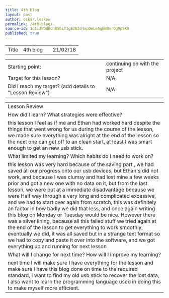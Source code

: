 ```yaml
---
title: 4th blog
layout: post
author: oskar.leskow
permalink: /4th-blog/
source-id: 1qIiJWDdKdh8S6iT1gE2UJd4xpDeLeAgEN0nrQg9p9X0
published: true
---
```

<table>
  <tr>
    <td>Title</td>
    <td>4th blog</td>
    <td></td>
    <td>21/02/18</td>
  </tr>
</table>


<table>
  <tr>
    <td>Starting point:</td>
    <td>continuing on with the project</td>
  </tr>
  <tr>
    <td>Target for this lesson?</td>
    <td>N/A</td>
  </tr>
  <tr>
    <td>Did I reach my target? 
(add details to "Lesson Review")</td>
    <td>N/A</td>
  </tr>
</table>


<table>
  <tr>
    <td>Lesson Review</td>
  </tr>
  <tr>
    <td>How did I learn? What strategies were effective? </td>
  </tr>
  <tr>
    <td>this lesson I feel as if me and Ethan had worked hard despite the things that went wrong for us during the course of the lesson, we made sure everything was alright at the end of the lesson so the next one can get off to an clean start, at least I was smart enough to get an new usb stick.</td>
  </tr>
  <tr>
    <td>What limited my learning? Which habits do I need to work on? </td>
  </tr>
  <tr>
    <td>this lesson was very hard because of the saving part , we had saved all our progress onto our usb devices, but Ethan's did not work, and because I was clumsy and had lost mine a few weeks prior and got a new one with no data on it, but from the last lesson, we were put at a immediate disadvantage because we were Half way through a very long and complicated excessive, and we had to start over again from scratch, this was definitely an factor in how badly we did that less, and once again writing this blog on Monday or Tuesday would be nice.
However there was a silver lining, because all this failed stuff we tried again at the end of the lesson to get everything to work smoothly, eventually we did, it was all saved but in a strange text format so we had to copy and paste it over into the software, and we got everything up and running for next lesson</td>
  </tr>
  <tr>
    <td>What will I change for next time? How will I improve my learning?</td>
  </tr>
  <tr>
    <td>next time I will make sure I have everything for the lesson and make sure I have this blog done on time to the required standard, I want to find my old usb stick to recover the lost data, I also want to learn the programming language used in doing this to make myself more efficient.</td>
  </tr>
</table>


